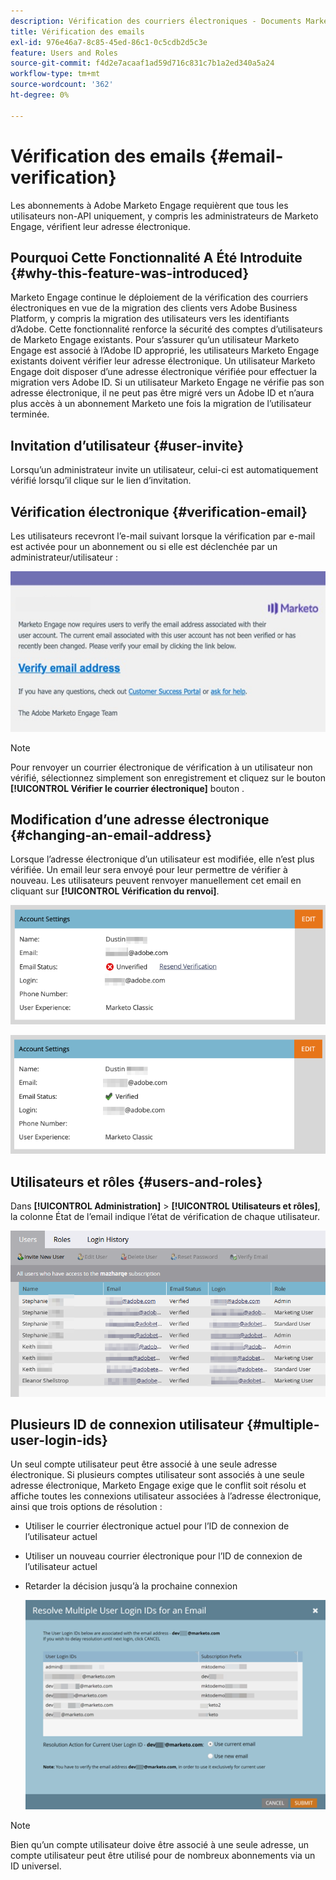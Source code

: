 ```yaml
---
description: Vérification des courriers électroniques - Documents Marketo - Documentation du produit
title: Vérification des emails
exl-id: 976e46a7-8c85-45ed-86c1-0c5cdb2d5c3e
feature: Users and Roles
source-git-commit: f4d2e7acaaf1ad59d716c831c7b1a2ed340a5a24
workflow-type: tm+mt
source-wordcount: '362'
ht-degree: 0%

---
```


# Vérification des emails {#email-verification}

Les abonnements à Adobe Marketo Engage requièrent que tous les utilisateurs non-API uniquement, y compris les administrateurs de Marketo Engage, vérifient leur adresse électronique.

## Pourquoi Cette Fonctionnalité A Été Introduite {#why-this-feature-was-introduced}

Marketo Engage continue le déploiement de la vérification des courriers électroniques en vue de la migration des clients vers Adobe Business Platform, y compris la migration des utilisateurs vers les identifiants d’Adobe. Cette fonctionnalité renforce la sécurité des comptes d’utilisateurs de Marketo Engage existants. Pour s’assurer qu’un utilisateur Marketo Engage est associé à l’Adobe ID approprié, les utilisateurs Marketo Engage existants doivent vérifier leur adresse électronique. Un utilisateur Marketo Engage doit disposer d’une adresse électronique vérifiée pour effectuer la migration vers Adobe ID. Si un utilisateur Marketo Engage ne vérifie pas son adresse électronique, il ne peut pas être migré vers un Adobe ID et n’aura plus accès à un abonnement Marketo une fois la migration de l’utilisateur terminée.

## Invitation d’utilisateur {#user-invite}

Lorsqu’un administrateur invite un utilisateur, celui-ci est automatiquement vérifié lorsqu’il clique sur le lien d’invitation.

## Vérification électronique {#verification-email}

Les utilisateurs recevront l’e-mail suivant lorsque la vérification par e-mail est activée pour un abonnement ou si elle est déclenchée par un administrateur/utilisateur :

![](assets/email-verification-1.png)

>[!NOTE]
>
>Pour renvoyer un courrier électronique de vérification à un utilisateur non vérifié, sélectionnez simplement son enregistrement et cliquez sur le bouton **[!UICONTROL Vérifier le courrier électronique]** bouton .

## Modification d’une adresse électronique {#changing-an-email-address}

Lorsque l’adresse électronique d’un utilisateur est modifiée, elle n’est plus vérifiée. Un email leur sera envoyé pour leur permettre de vérifier à nouveau. Les utilisateurs peuvent renvoyer manuellement cet email en cliquant sur **[!UICONTROL Vérification du renvoi]**.

![](assets/email-verification-2.png)

![](assets/email-verification-3.png)

## Utilisateurs et rôles {#users-and-roles}

Dans **[!UICONTROL Administration]** > **[!UICONTROL Utilisateurs et rôles]**, la colonne État de l’email indique l’état de vérification de chaque utilisateur.

![](assets/email-verification-4.png)

## Plusieurs ID de connexion utilisateur {#multiple-user-login-ids}

Un seul compte utilisateur peut être associé à une seule adresse électronique. Si plusieurs comptes utilisateur sont associés à une seule adresse électronique, Marketo Engage exige que le conflit soit résolu et affiche toutes les connexions utilisateur associées à l’adresse électronique, ainsi que trois options de résolution :

* Utiliser le courrier électronique actuel pour l’ID de connexion de l’utilisateur actuel
* Utiliser un nouveau courrier électronique pour l’ID de connexion de l’utilisateur actuel
* Retarder la décision jusqu’à la prochaine connexion

  ![](assets/email-verification-5.png)

>[!NOTE]
>
>Bien qu’un compte utilisateur doive être associé à une seule adresse, un compte utilisateur peut être utilisé pour de nombreux abonnements via un ID universel.
